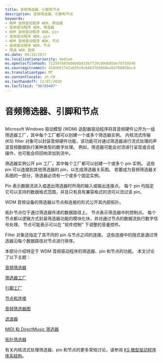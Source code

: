 ```yaml
---
title: 音频筛选器、引脚和节点
description: 音频筛选器、引脚和节点
keywords:
- WDM 音频驱动程序 WDK，筛选器
- 音频驱动程序 WDK，筛选器
- WDM 音频驱动程序 WDK，pin
- 音频驱动程序 WDK，pin
- WDM 音频驱动程序 WDK，节点
- 音频驱动程序 WDK，节点
- 筛选 WDK 音频
ms.date: 04/20/2017
ms.localizationpriority: medium
ms.openlocfilehash: 712597b85686b6b8336ff20c89db05def0759548
ms.sourcegitcommit: 418e6617e2a695c9cb4b37b5b60e264760858acd
ms.translationtype: MT
ms.contentlocale: zh-CN
ms.lasthandoff: 12/07/2020
ms.locfileid: "96789407"
---
```

# <a name="audio-filters-pins-and-nodes"></a>音频筛选器、引脚和节点


## <span id="audio_filters_pins_and_nodes"></span><span id="AUDIO_FILTERS_PINS_AND_NODES"></span>


Microsoft Windows 驱动模型 (WDM) 适配器驱动程序将其音频硬件公开为一组筛选器工厂，其中每个工厂都可以创建一个或多个筛选器实例。 内核流式传输 (KS) filter 对象可以封装音频硬件功能，该功能可对通过筛选器进行流式处理的声波音频数据执行某种类型的数字处理。 例如，筛选器可能会对流进行呈现或合成操作，也可能会将回响添加到流中。

筛选器实例公开 pin 工厂，其中每个工厂都可以创建一个或多个 pin 实例。 这些 pin 可以连接到其他筛选器的 pin，以生成筛选器关系图。 若要成为音频筛选器关系图的一部分，筛选器必须有一个或多个固定实例。

Pin 表示数据流进入或退出筛选器时所用的输入或输出连接点。 每个 pin 均指定它可以支持的数据格式范围，并且只有具有兼容格式的流可以流过该 pin。

WDM 音频设备的筛选器以节点和连接的形式公开其内部拓扑。

拓扑节点位于通过筛选器传递的数据路径上。 节点表示筛选器中的控制点。 每个节点都以逻辑方式封装筛选器功能的模块化块，并对通过节点的数据流执行数字信号处理。 节点可能表示可以在 "软件控制" 下调整的音量控件。

Filter 对象还指定了其不同的 pin 与节点之间的连接。 这些连接中的隐式是通过筛选器沿每个数据路径对节点进行排序。

本部分介绍特定于 WDM 音频驱动程序的筛选器、pin 和节点的功能。 本文讨论了以下主题：

[音频筛选器](audio-filters.md)

[筛选器工厂](filter-factories.md)

[引脚工厂](pin-factories.md)

[节点和连接](nodes-and-connections.md)

[音频筛选器图](audio-filter-graphs.md)

[滤波器](wave-filters.md)

[MIDI 和 DirectMusic 筛选器](midi-and-directmusic-filters.md)

[拓扑筛选器](topology-filters.md)

有关内核流式处理筛选器、pin 和节点的更多常规讨论，请参阅 [KS 微型驱动程序体系结构](../stream/ks-minidriver-architecture.md)。

 

